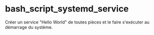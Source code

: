 # bash_script_systemd_service
Créer un service "Hello World" de toutes pièces et le faire s'exécuter au démarrage du système.
